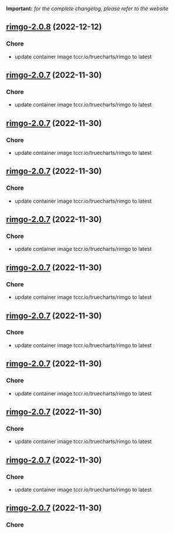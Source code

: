 **Important:**
*for the complete changelog, please refer to the website*




## [rimgo-2.0.8](https://github.com/truecharts/charts/compare/rimgo-2.0.7...rimgo-2.0.8) (2022-12-12)

### Chore

- update container image tccr.io/truecharts/rimgo to latest
  
  


## [rimgo-2.0.7](https://github.com/truecharts/charts/compare/rimgo-2.0.5...rimgo-2.0.7) (2022-11-30)

### Chore

- update container image tccr.io/truecharts/rimgo to latest
  
  


## [rimgo-2.0.7](https://github.com/truecharts/charts/compare/rimgo-2.0.5...rimgo-2.0.7) (2022-11-30)

### Chore

- update container image tccr.io/truecharts/rimgo to latest
  
  


## [rimgo-2.0.7](https://github.com/truecharts/charts/compare/rimgo-2.0.5...rimgo-2.0.7) (2022-11-30)

### Chore

- update container image tccr.io/truecharts/rimgo to latest
  
  


## [rimgo-2.0.7](https://github.com/truecharts/charts/compare/rimgo-2.0.5...rimgo-2.0.7) (2022-11-30)

### Chore

- update container image tccr.io/truecharts/rimgo to latest
  
  


## [rimgo-2.0.7](https://github.com/truecharts/charts/compare/rimgo-2.0.5...rimgo-2.0.7) (2022-11-30)

### Chore

- update container image tccr.io/truecharts/rimgo to latest
  
  


## [rimgo-2.0.7](https://github.com/truecharts/charts/compare/rimgo-2.0.5...rimgo-2.0.7) (2022-11-30)

### Chore

- update container image tccr.io/truecharts/rimgo to latest
  
  


## [rimgo-2.0.7](https://github.com/truecharts/charts/compare/rimgo-2.0.5...rimgo-2.0.7) (2022-11-30)

### Chore

- update container image tccr.io/truecharts/rimgo to latest
  
  


## [rimgo-2.0.7](https://github.com/truecharts/charts/compare/rimgo-2.0.5...rimgo-2.0.7) (2022-11-30)

### Chore

- update container image tccr.io/truecharts/rimgo to latest
  
  


## [rimgo-2.0.7](https://github.com/truecharts/charts/compare/rimgo-2.0.5...rimgo-2.0.7) (2022-11-30)

### Chore

- update container image tccr.io/truecharts/rimgo to latest
  
  


## [rimgo-2.0.7](https://github.com/truecharts/charts/compare/rimgo-2.0.5...rimgo-2.0.7) (2022-11-30)

### Chore
